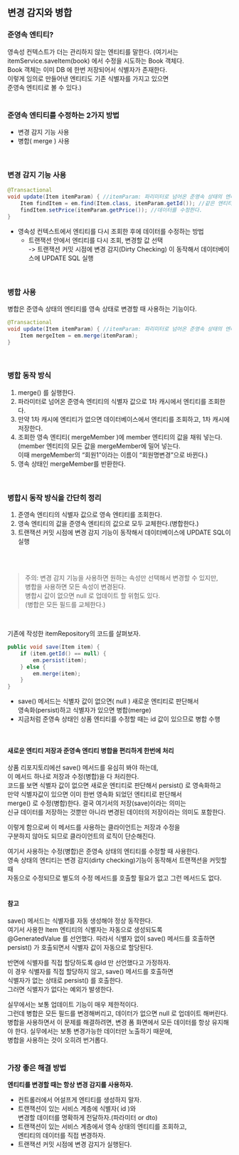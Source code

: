 ## 변경 감지와 병합

### 준영속 엔티티?
영속성 컨텍스트가 더는 관리하지 않는 엔티티를 말한다.
(여기서는 itemService.saveItem(book) 에서 수정을 시도하는 Book 객체다. \
Book 객체는 이미 DB 에 한번 저장되어서 식별자가 존재한다. \
이렇게 임의로 만들어낸 엔티티도 기존 식별자를 가지고 있으면 \
준영속 엔티티로 볼 수 있다.)
<br/>
<br/>

### 준영속 엔티티를 수정하는 2가지 방법
* 변경 감지 기능 사용
* 병합( merge ) 사용
<br/>


### 변경 감지 기능 사용
```java
@Transactional
void update(Item itemParam) { //itemParam: 파리미터로 넘어온 준영속 상태의 엔티티
    Item findItem = em.find(Item.class, itemParam.getId()); //같은 엔티티를 조회한다.
    findItem.setPrice(itemParam.getPrice()); //데이터를 수정한다.
}
```
* 영속성 컨텍스트에서 엔티티를 다시 조회한 후에 데이터를 수정하는 방법
    * 트랜잭션 안에서 엔티티를 다시 조회, 변경할 값 선택\
      -> 트랜잭션 커밋 시점에 변경 감지(Dirty Checking)
이 동작해서 데이터베이스에 UPDATE SQL 실행
<br/>

### 병합 사용
병합은 준영속 상태의 엔티티를 영속 상태로 변경할 때 사용하는 기능이다.

```java
@Transactional
void update(Item itemParam) { //itemParam: 파리미터로 넘어온 준영속 상태의 엔티티
    Item mergeItem = em.merge(itemParam);
}
```
<br/>

### 병합 동작 방식
1. merge() 를 실행한다.
2. 파라미터로 넘어온 준영속 엔티티의 식별자 값으로 1차 캐시에서 엔티티를 조회한다.
3. 만약 1차 캐시에 엔티티가 없으면 데이터베이스에서 엔티티를 조회하고, 1차 캐시에 저장한다.
4. 조회한 영속 엔티티( mergeMember )에 member 엔티티의 값을 채워 넣는다. \
    (member 엔티티의 모든 값을 mergeMember에 밀어 넣는다. \
    이때 mergeMember의 “회원1”이라는 이름이 “회원명변경”으로 바뀐다.)
5. 영속 상태인 mergeMember를 반환한다.
<br/>

### 병합시 동작 방식을 간단히 정리
1. 준영속 엔티티의 식별자 값으로 영속 엔티티를 조회한다.
2. 영속 엔티티의 값을 준영속 엔티티의 값으로 모두 교체한다.(병합한다.)
3. 트랜잭션 커밋 시점에 변경 감지 기능이 동작해서 데이터베이스에 UPDATE SQL이 실행
<br/>
<br/>

> 주의: 변경 감지 기능을 사용하면 원하는 속성만 선택해서 변경할 수 있지만, \
> 병합을 사용하면 모든 속성이 변경된다. \
> 병합시 값이 없으면 null 로 업데이트 할 위험도 있다. \
> (병합은 모든 필드를 교체한다.)
<br/>

기존에 작성한 itemRepository의 코드를 살펴보자.
```java
public void save(Item item) {
    if (item.getId() == null) {
        em.persist(item);
    } else {
        em.merge(item);
    }
}
```
* save() 메서드는 식별자 값이 없으면( null ) 새로운 엔티티로 판단해서 \
    영속화(persist)하고 식별자가 있으면 병합(merge)
* 지금처럼 준영속 상태인 상품 엔티티를 수정할 때는 id 값이 있으므로 병합 수행
<br/>

#### 새로운 엔티티 저장과 준영속 엔티티 병합을 편리하게 한번에 처리
상품 리포지토리에선 save() 메서드를 유심히 봐야 하는데, \
이 메서드 하나로 저장과 수정(병합)을 다 처리한다. \
코드를 보면 식별자 값이 없으면 새로운 엔티티로 판단해서 persist() 로 영속화하고 \
만약 식별자값이 있으면 이미 한번 영속화 되었던 엔티티로 판단해서 \
merge() 로 수정(병합)한다. 결국 여기서의 저장(save)이라는 의미는 \
신규 데이터를 저장하는 것뿐만 아니라 변경된 데이터의 저장이라는 의미도 포함한다.

이렇게 함으로써 이 메서드를 사용하는 클라이언트는 저장과 수정을 \
구분하지 않아도 되므로 클라이언트의 로직이 단순해진다.

여기서 사용하는 수정(병합)은 준영속 상태의 엔티티를 수정할 때 사용한다.\
영속 상태의 엔티티는 변경 감지(dirty checking)기능이 동작해서 트랜잭션을 커밋할 때 \
자동으로 수정되므로 별도의 수정 메서드를 호출할 필요가 없고 그런 메서드도 없다.
<br/>
<br/>

#### 참고
save() 메서드는 식별자를 자동 생성해야 정상 동작한다. \
여기서 사용한 Item 엔티티의 식별자는 자동으로 생성되도록\
@GeneratedValue 를 선언했다. 따라서 식별자 없이 save() 메서드를 호출하면\
persist() 가 호출되면서 식별자 값이 자동으로 할당된다. 

반면에 식별자를 직접 할당하도록 @Id 만 선언했다고 가정하자. \
이 경우 식별자를 직접 할당하지 않고, save() 메서드를 호출하면 \
식별자가 없는 상태로 persist() 를 호출한다. \
그러면 식별자가 없다는 예외가 발생한다.

실무에서는 보통 업데이트 기능이 매우 제한적이다. \
그런데 병합은 모든 필드를 변경해버리고, 데이터가 없으면 null 로 업데이트 해버린다. \
병합을 사용하면서 이 문제를 해결하려면, 변경 폼 화면에서 모든 데이터를 항상 유지해야 한다. 실무에서는 보통 변경가능한 데이터만 노출하기 때문에, \
병합을 사용하는 것이 오히려 번거롭다.
<br/>
<br/>


### 가장 좋은 해결 방법
**엔티티를 변경할 때는 항상 변경 감지를 사용하자.**

* 컨트롤러에서 어설프게 엔티티를 생성하지 말자.
* 트랜잭션이 있는 서비스 계층에 식별자( id )와 \
    변경할 데이터를 명확하게 전달하자.(파라미터 or dto)
* 트랜잭션이 있는 서비스 계층에서 영속 상태의 엔티티를 조회하고, \
    엔티티의 데이터를 직접 변경하자.
* 트랜잭션 커밋 시점에 변경 감지가 실행된다.